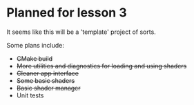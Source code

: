 Planned for lesson 3
================

It seems like this will be a 'template' project of sorts. 

Some plans include: 

* ~~CMake build~~
* ~~More utilities and diagnostics for loading and using shaders~~
* ~~Cleaner app interface~~
* ~~Some basic shaders~~
* ~~Basic shader manager~~
* Unit tests
